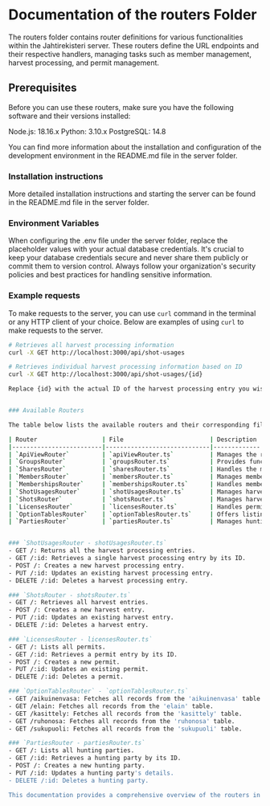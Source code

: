 # Documentation of the routers Folder
The routers folder contains router definitions for various functionalities within the Jahtirekisteri server. These routers define the URL endpoints and their respective handlers, managing tasks such as member management, harvest processing, and permit management.

## Prerequisites
Before you can use these routers, make sure you have the following software and their versions installed:

Node.js: 18.16.x
Python: 3.10.x
PostgreSQL: 14.8

You can find more information about the installation and configuration of the development environment in the README.md file in the server folder.

### Installation instructions
More detailed installation instructions and starting the server can be found in the README.md file in the server folder.

### Environment Variables
When configuring the .env file under the server folder, replace the placeholder values with your actual database credentials. It's crucial to keep your database credentials secure and never share them publicly or commit them to version control. Always follow your organization's security policies and best practices for handling sensitive information.

### Example requests

To make requests to the server, you can use `curl` command in the terminal or any HTTP client of your choice. Below are examples of using `curl` to make requests to the server.

```sh
# Retrieves all harvest processing information
curl -X GET http://localhost:3000/api/shot-usages

# Retrieves individual harvest processing information based on ID
curl -X GET http://localhost:3000/api/shot-usages/{id}

Replace {id} with the actual ID of the harvest processing entry you wish to retrieve. Ensure that you have installed and configured all necessary dependencies and that your server is running.


### Available Routers

The table below lists the available routers and their corresponding files in the routers folder:

| Router                  | File                        | Description |
|-------------------------|-----------------------------|-------------|
| `ApiViewRouter`         | `apiViewRouter.ts`          | Manages the retrieval of view data. |
| `GroupsRouter`          | `groupsRouter.ts`           | Provides functionalities for managing groups. |
| `SharesRouter`          | `sharesRouter.ts`           | Handles the management of distribution events. |
| `MembersRouter`         | `membersRouter.ts`          | Manages member information. |
| `MembershipsRouter`     | `membershipsRouter.ts`      | Handles membership information. |
| `ShotUsagesRouter`      | `shotUsagesRouter.ts`       | Manages harvest processing information. |
| `ShotsRouter`           | `shotsRouter.ts`            | Manages harvest data. |
| `LicensesRouter`        | `licensesRouter.ts`         | Handles permit information. |
| `OptionTablesRouter`    | `optionTablesRouter.ts`     | Offers listings from helper option tables. |
| `PartiesRouter`         | `partiesRouter.ts`          | Manages hunting party information. |


### `ShotUsagesRouter - shotUsagesRouter.ts`
- GET /: Returns all the harvest processing entries.
- GET /:id: Retrieves a single harvest processing entry by its ID.
- POST /: Creates a new harvest processing entry.
- PUT /:id: Updates an existing harvest processing entry.
- DELETE /:id: Deletes a harvest processing entry.

### `ShotsRouter - shotsRouter.ts`
- GET /: Retrieves all harvest entries.
- POST /: Creates a new harvest entry.
- PUT /:id: Updates an existing harvest entry.
- DELETE /:id: Deletes a harvest entry.

### `LicensesRouter - licensesRouter.ts`
- GET /: Lists all permits.
- GET /:id: Retrieves a permit entry by its ID.
- POST /: Creates a new permit.
- PUT /:id: Updates an existing permit.
- DELETE /:id: Deletes a permit.

### `OptionTablesRouter` - `optionTablesRouter.ts`
- GET /aikuinenvasa: Fetches all records from the 'aikuinenvasa' table.
- GET /elain: Fetches all records from the 'elain' table.
- GET /kasittely: Fetches all records from the 'kasittely' table.
- GET /ruhonosa: Fetches all records from the 'ruhonosa' table.
- GET /sukupuoli: Fetches all records from the 'sukupuoli' table.

### `PartiesRouter - partiesRouter.ts`
- GET /: Lists all hunting parties.
- GET /:id: Retrieves a hunting party by its ID.
- POST /: Creates a new hunting party.
- PUT /:id: Updates a hunting party's details.
- DELETE /:id: Deletes a hunting party.

This documentation provides a comprehensive overview of the routers in the routers folder and the endpoints they offer. Each router is designed to facilitate the management of certain resources in accordance with REST architecture principles.